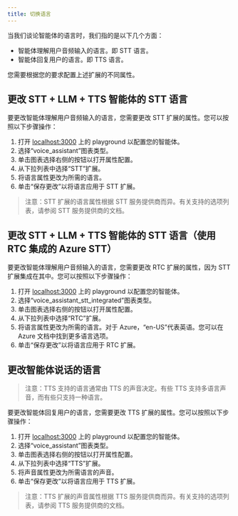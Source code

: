 ```yaml
---
title: 切换语言
---
```


当我们谈论智能体的语言时，我们指的是以下几个方面：

- 智能体理解用户音频输入的语言。即 STT 语言。
- 智能体回复用户的语言。即 TTS 语言。

您需要根据您的要求配置上述扩展的不同属性。

## 更改 STT + LLM + TTS 智能体的 STT 语言

要更改智能体理解用户音频输入的语言，您需要更改 STT 扩展的属性。您可以按照以下步骤操作：

1. 打开 [localhost:3000](http://localhost:3000) 上的 playground 以配置您的智能体。
2. 选择“voice_assistant”图表类型。
3. 单击图表选择右侧的按钮以打开属性配置。
4. 从下拉列表中选择“STT”扩展。
5. 将语言属性更改为所需的语言。
6. 单击“保存更改”以将语言应用于 STT 扩展。

> 注意：STT 扩展的语言属性根据 STT 服务提供商而异。有关支持的选项列表，请参阅 STT 服务提供商的文档。

## 更改 STT + LLM + TTS 智能体的 STT 语言（使用 RTC 集成的 Azure STT）

要更改智能体理解用户音频输入的语言，您需要更改 RTC 扩展的属性，因为 STT 扩展集成在其中。您可以按照以下步骤操作：

1. 打开 [localhost:3000](http://localhost:3000) 上的 playground 以配置您的智能体。
2. 选择“voice_assistant_stt_integrated”图表类型。
3. 单击图表选择右侧的按钮以打开属性配置。
4. 从下拉列表中选择“RTC”扩展。
5. 将语言属性更改为所需的语言。对于 Azure，“en-US”代表英语。您可以在 Azure 文档中找到更多语言选项。
6. 单击“保存更改”以将语言应用于 RTC 扩展。

## 更改智能体说话的语言

> 注意：TTS 支持的语言通常由 TTS 的声音决定。有些 TTS 支持多语言声音，而有些只支持一种语言。

要更改智能体回复用户的语言，您需要更改 TTS 扩展的属性。您可以按照以下步骤操作：

1. 打开 [localhost:3000](http://localhost:3000) 上的 playground 以配置您的智能体。
2. 选择“voice_assistant”图表类型。
3. 单击图表选择右侧的按钮以打开属性配置。
4. 从下拉列表中选择“TTS”扩展。
5. 将声音属性更改为所需语言的声音。
6. 单击“保存更改”以将语言应用于 TTS 扩展。

> 注意：TTS 扩展的声音属性根据 TTS 服务提供商而异。有关支持的选项列表，请参阅 TTS 服务提供商的文档。
